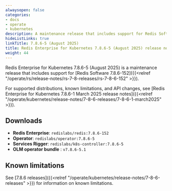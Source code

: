 ```yaml
---
alwaysopen: false
categories:
- docs
- operate
- kubernetes
description: A maintenance release that includes support for Redis Software 7.8.6-152.
hideListLinks: true
linkTitle: 7.8.6-5 (August 2025)
title: Redis Enterprise for Kubernetes 7.8.6-5 (August 2025) release notes
weight: 44
---
```


Redis Enterprise for Kubernetes 7.8.6-5 (August 2025) is a maintenance release that includes support for [Redis Software 7.8.6-152]({{<relref "/operate/rs/release-notes/rs-7-8-releases/rs-7-8-6-152" >}}).

For supported distributions, known limitations, and API changes, see [Redis Enterprise for Kubernetes 7.8.6-1 March 2025 release notes]({{<relref "/operate/kubernetes/release-notes/7-8-6-releases/7-8-6-1-march2025" >}}).

## Downloads

- **Redis Enterprise**: `redislabs/redis:7.8.6-152`
- **Operator**: `redislabs/operator:7.8.6-5`
- **Services Rigger**: `redislabs/k8s-controller:7.8.6-5`
- **OLM operator bundle** : `v7.8.6-5.1`

## Known limitations

See [7.8.6 releases]({{<relref "/operate/kubernetes/release-notes/7-8-6-releases" >}}) for information on known limitations.

